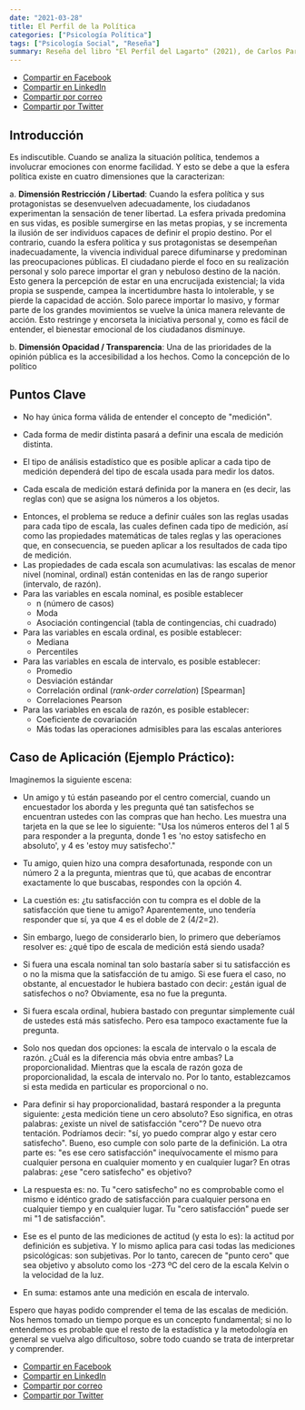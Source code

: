 ```yaml
---
date: "2021-03-28"
title: El Perfil de la Política
categories: ["Psicología Política"]
tags: ["Psicología Social", "Reseña"]
summary: Reseña del libro "El Perfil del Lagarto" (2021), de Carlos Paredes.
---
```


- [Compartir en Facebook]( https://www.facebook.com/sharer/sharer.php?u=https%3A//www.martinvargas.org.pe/post/em04/)
- [Compartir en LinkedIn](https://www.linkedin.com/shareArticle?mini=true&url=https%3A//www.martinvargas.org.pe/post/pc/&title=El%20Drama%20de%20la%20Comunicaci%C3%B3n%20y%20la%20Precariedad%20de%20la%20Ciencia&summary=&source=)
- [Compartir por correo](mailto:?subject=Interesante%20Art%C3%ADculo&body=Comparto%20un%20art%C3%ADculo%20interesante%3A%20https%3A//www.martinvargas.org.pe/post/em04/)
- [Compartir por Twitter](https://twitter.com/intent/tweet?text=Les%20comparto%20un%20art%C3%ADculo%20interesante%3A%0Ahttps%3A//www.martinvargas.org.pe/post/em04/)

## Introducción 

Es indiscutible. Cuando se analiza la situación política, tendemos a involucrar emociones con enorme facilidad. Y esto se debe a que la esfera política existe en cuatro dimensiones que la caracterizan:

  a. **Dimensión Restricción / Libertad**: Cuando la esfera política y sus protagonistas se desenvuelven adecuadamente, los ciudadanos experimentan la sensación de tener libertad. La esfera privada predomina en sus vidas, es posible sumergirse en las metas propias, y se incrementa la ilusión de ser individuos capaces de definir el propio destino. Por el contrario, cuando la esfera política y sus protagonistas se desempeñan inadecuadamente, la vivencia individual parece difuminarse y predominan las preocupaciones públicas. El ciudadano pierde el foco en su realización personal y solo parece importar el gran y nebuloso destino de la nación. Esto genera la percepción de estar en una encrucijada existencial; la vida propia se suspende, campea la incertidumbre hasta lo intolerable, y se pierde la capacidad de acción. Solo parece importar lo masivo, y formar parte de los grandes movimientos se vuelve la única manera relevante de acción. Esto restringe y encorseta la iniciativa personal y, como es fácil de entender, el bienestar emocional de los ciudadanos disminuye.
  
  
  b. **Dimensión Opacidad / Transparencia**: Una de las prioridades de la opinión pública es la accesibilidad a los hechos. Como la concepción de lo político 

## Puntos Clave

- No hay única forma válida de entender el concepto de "medición".

- Cada forma de medir distinta pasará a definir una escala de medición distinta.

- El tipo de análisis estadístico que es posible aplicar a cada tipo de medición dependerá del tipo de escala usada para medir los datos.

- Cada escala de medición estará definida por la manera en (es decir, las reglas con) que se asigna los números a los objetos. 
* Entonces, el problema se reduce a definir cuáles son las reglas usadas para cada tipo de escala, las cuales definen cada tipo de medición, así como las propiedades matemáticas de tales reglas y las operaciones que, en consecuencia, se pueden aplicar a los resultados de cada tipo de medición.
* Las propiedades de cada escala son acumulativas: las escalas de menor nivel (nominal, ordinal) están contenidas en las de rango superior (intervalo, de razón).
* Para las variables en escala nominal, es posible establecer 
    * n (número de casos)
    * Moda
    * Asociación contingencial (tabla de contingencias, chi cuadrado)
* Para las variables en escala ordinal, es posible establecer:
    * Mediana
    * Percentiles
* Para las variables en escala de intervalo, es posible establecer:
    * Promedio
    * Desviación estándar
    * Correlación ordinal (*rank-order correlation*) [Spearman]
    * Correlaciones Pearson
* Para las variables en escala de razón, es posible establecer:
    * Coeficiente de covariación
    * Más todas las operaciones admisibles para las escalas anteriores

## Caso de Aplicación (Ejemplo Práctico):

Imaginemos la siguiente escena: 

  * Un amigo y tú están paseando por el centro comercial, cuando un encuestador los aborda y les pregunta qué tan satisfechos se encuentran ustedes con las compras que han hecho. Les muestra una tarjeta en la que se lee lo siguiente: "Usa los números enteros del 1 al 5 para responder a la pregunta, donde 1 es 'no estoy satisfecho en absoluto', y 4 es 'estoy muy satisfecho'." 
  
  * Tu amigo, quien hizo una compra desafortunada, responde con un número 2 a la pregunta, mientras que tú, que acabas de encontrar exactamente lo que buscabas, respondes con la opción 4. 
  
  * La cuestión es: ¿tu satisfacción con tu compra es el doble de la satisfacción que tiene tu amigo? Aparentemente, uno tendería responder que sí, ya que 4 es el doble de 2 (4/2=2). 
  
  * Sin embargo,  luego de considerarlo bien, lo primero que deberíamos resolver es: ¿qué tipo de escala de medición está siendo usada? 
  
  * Si fuera una escala nominal tan solo bastaría saber si tu satisfacción es o no la misma que la satisfacción de tu amigo. Si ese fuera el caso, no obstante, al encuestador le hubiera bastado con decir: ¿están igual de satisfechos o no? Obviamente, esa no fue la pregunta. 
  
  * Si fuera escala ordinal, hubiera bastado con preguntar  simplemente cuál de ustedes está más satisfecho. Pero esa tampoco exactamente fue la pregunta.
  
  * Solo nos quedan dos opciones: la escala de intervalo o la escala de razón. ¿Cuál es la diferencia más obvia entre ambas? La proporcionalidad. Mientras que la escala de razón goza de proporcionalidad, la escala de intervalo no. Por lo tanto, establezcamos si esta medida en particular es proporcional o no.
  
  * Para definir si hay proporcionalidad, bastará responder a la pregunta siguiente: ¿esta medición tiene un cero absoluto? Eso significa, en otras palabras: ¿existe un nivel de satisfacción "cero"? De nuevo otra tentación. Podríamos decir: "sí, yo puedo comprar algo y estar cero satisfecho". Bueno, eso cumple con solo parte de la definición. La otra parte es: "es ese cero satisfacción" inequívocamente el mismo para cualquier persona en cualquier momento y en cualquier lugar? En otras palabras: ¿ese "cero satisfecho" es objetivo?
  
  * La respuesta es: no. Tu "cero satisfecho" no es comprobable como el mismo e idéntico grado de satisfacción para cualquier persona en cualquier tiempo y en cualquier lugar. Tu "cero satisfacción" puede ser mi "1 de satisfacción". 
  
  * Ese es el punto de las mediciones de actitud (y esta lo es): la actitud por definición es subjetiva. Y lo mismo aplica para casi todas las mediciones psicológicas: son subjetivas. Por lo tanto, carecen de "punto cero" que sea objetivo y absoluto como los -273 ºC del cero de la escala Kelvin o la velocidad de la luz. 
  
  * En suma: estamos ante una medición en escala de intervalo. 

Espero que hayas podido comprender el tema de las escalas de medición. Nos hemos tomado un tiempo porque es un concepto fundamental; si no lo entendemos es probable que el resto de la estadística y la metodología en general se vuelva algo dificultoso, sobre todo cuando se trata de interpretar y comprender.

- [Compartir en Facebook]( https://www.facebook.com/sharer/sharer.php?u=https%3A//www.martinvargas.org.pe/post/em04/)
- [Compartir en LinkedIn](https://www.linkedin.com/shareArticle?mini=true&url=https%3A//www.martinvargas.org.pe/post/pc/&title=El%20Drama%20de%20la%20Comunicaci%C3%B3n%20y%20la%20Precariedad%20de%20la%20Ciencia&summary=&source=)
- [Compartir por correo](mailto:?subject=Interesante%20Art%C3%ADculo&body=Comparto%20un%20art%C3%ADculo%20interesante%3A%20https%3A//www.martinvargas.org.pe/post/em04/)
- [Compartir por Twitter](https://twitter.com/intent/tweet?text=Les%20comparto%20un%20art%C3%ADculo%20interesante%3A%0Ahttps%3A//www.martinvargas.org.pe/post/em04/)